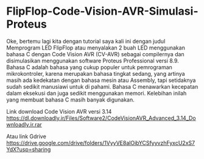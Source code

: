# FlipFlop-Code-Vision-AVR-Simulasi-Proteus
Oke, bertemu lagi kita dengan tutorial saya kali ini dengan judul Memprogram LED FlipFlop atau menyalakan 2 buah LED menggunakan bahasa C dengan Code Vision AVR (CV-AVR) sebagai compilernya dan disimulasikan menggunakan software Proteus Professional versi 8.9. Bahasa C adalah bahasa yang cukup populer untuk pemrograman mikrokontroler, karena merupakan bahasa tingkat sedang, yang artinya  masih ada  kedekatan dengan bahasa mesin atau Assembly, tapi setidaknya sudah sedikit manusiawi untuk di pahami. Bahasa C  menawarkan  kecepatan dalam eksekusi dan juga sedikit menggunakan memori. Kelebihan inilah yang membuat bahasa C masih banyak digunakan.

Link download Code Vision AVR versi 3.14 https://dl.downloadly.ir/Files/Software2/CodeVisionAVR_Advanced_3.14_Downloadly.ir.rar

Atau link Gdrive https://drive.google.com/drive/folders/1VyyVE8alOibYCSfyyvzhFyxcU2xS7YdX?usp=sharing
